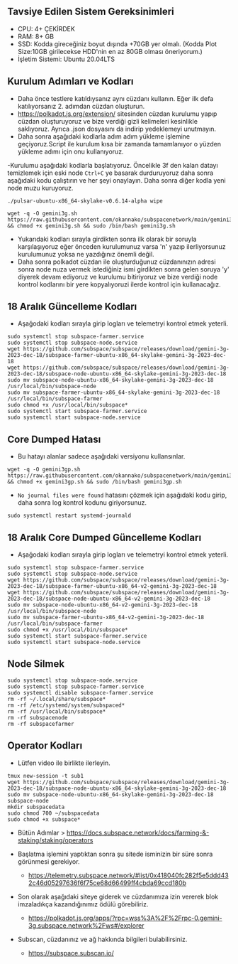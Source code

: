 ## Tavsiye Edilen Sistem Gereksinimleri
- CPU: 4+ ÇEKİRDEK
- RAM: 8+ GB
- SSD: Kodda gireceğiniz boyut dışında +70GB yer olmalı. (Kodda Plot Size:10GB girilecekse HDD'nin en az 80GB olması öneriyorum.)
- İşletim Sistemi: Ubuntu 20.04LTS

## Kurulum Adımları ve Kodları
- Daha önce testlere katıldıysanız aynı cüzdanı kullanın. Eğer ilk defa katılıyorsanız 2. adımdan cüzdan oluşturun.
- https://polkadot.js.org/extension/ sitesinden cüzdan kurulumu yapıp cüzdan oluşturuyoruz ve bize verdiği gizli kelimeleri kesinlikle saklıyoruz. Ayrıca .json dosyasını da indirip yedeklemeyi unutmayın.
- Daha sonra aşağıdaki kodlarla adım adım yükleme işlemine geçiyoruz.Script ile kurulum kısa bir zamanda tamamlanıyor o yüzden yükleme adımı için onu kullanıyoruz.

-Kurulumu aşağıdaki kodlarla başlatıyoruz. Öncelikle 3f den kalan datayı temizlemek için eski node ```Ctrl+C``` ye basarak durduruyoruz daha sonra aşağıdaki kodu çalıştırın ve her şeyi onaylayın. Daha sonra diğer kodla yeni node muzu kuruyoruz.
```
./pulsar-ubuntu-x86_64-skylake-v0.6.14-alpha wipe
```
```
wget -q -O gemini3g.sh https://raw.githubusercontent.com/okannako/subspacenetwork/main/gemini3g.sh && chmod +x gemini3g.sh && sudo /bin/bash gemini3g.sh
```
- Yukarıdaki kodları sırayla girdikten sonra ilk olarak bir soruyla karşılaşıyoruz eğer önceden kurulumunuz varsa 'n' yazıp ilerliyorsunuz kurulumunuz yoksa ne yazdığınız önemli değil.
- Daha sonra polkadot cüzdan ile oluşturduğunuz cüzdanınızın adresi sonra node nuza vermek istediğiniz ismi girdikten sonra gelen soruya 'y' diyerek devam ediyoruz ve kurulumu bitiriyoruz ve bize verdiği node kontrol kodlarını bir yere kopyalıyoruzi ilerde kontrol için kullanacağız.

## 18 Aralık Güncelleme Kodları
- Aşağodaki kodları sırayla girip logları ve telemetryi kontrol etmek yeterli.
```
sudo systemctl stop subspace-farmer.service
sudo systemctl stop subspace-node.service
wget https://github.com/subspace/subspace/releases/download/gemini-3g-2023-dec-18/subspace-farmer-ubuntu-x86_64-skylake-gemini-3g-2023-dec-18
wget https://github.com/subspace/subspace/releases/download/gemini-3g-2023-dec-18/subspace-node-ubuntu-x86_64-skylake-gemini-3g-2023-dec-18
sudo mv subspace-node-ubuntu-x86_64-skylake-gemini-3g-2023-dec-18 /usr/local/bin/subspace-node
sudo mv subspace-farmer-ubuntu-x86_64-skylake-gemini-3g-2023-dec-18 /usr/local/bin/subspace-farmer
sudo chmod +x /usr/local/bin/subspace*
sudo systemctl start subspace-farmer.service
sudo systemctl start subspace-node.service
```

## Core Dumped Hatası
- Bu hatayı alanlar sadece aşağıdaki versiyonu kullansınlar.
```
wget -q -O gemini3gp.sh https://raw.githubusercontent.com/okannako/subspacenetwork/main/gemini3gp.sh && chmod +x gemini3gp.sh && sudo /bin/bash gemini3gp.sh
```

- ``No journal files were found`` hatasını çözmek için aşağıdaki kodu girip, daha sonra log kontrol kodunu giriyorsunuz. 

```
sudo systemctl restart systemd-journald
```

## 18 Aralık Core Dumped Güncelleme Kodları
- Aşağodaki kodları sırayla girip logları ve telemetryi kontrol etmek yeterli.
```
sudo systemctl stop subspace-farmer.service
sudo systemctl stop subspace-node.service
wget https://github.com/subspace/subspace/releases/download/gemini-3g-2023-dec-18/subspace-farmer-ubuntu-x86_64-v2-gemini-3g-2023-dec-18
wget https://github.com/subspace/subspace/releases/download/gemini-3g-2023-dec-18/subspace-node-ubuntu-x86_64-v2-gemini-3g-2023-dec-18
sudo mv subspace-node-ubuntu-x86_64-v2-gemini-3g-2023-dec-18 /usr/local/bin/subspace-node
sudo mv subspace-farmer-ubuntu-x86_64-v2-gemini-3g-2023-dec-18 /usr/local/bin/subspace-farmer
sudo chmod +x /usr/local/bin/subspace*
sudo systemctl start subspace-farmer.service
sudo systemctl start subspace-node.service
```

## Node Silmek

```
sudo systemctl stop subspace-node.service
sudo systemctl stop subspace-farmer.service
sudo systemctl disable subspace-farmer.service
rm -rf ~/.local/share/subspace*
rm -rf /etc/systemd/system/subspaced*
rm -rf /usr/local/bin/subspace*
rm -rf subspacenode
rm -rf subspacefarmer
```

## Operator Kodları
- Lütfen video ile birlikte ilerleyin.
```
tmux new-session -t sub1
wget https://github.com/subspace/subspace/releases/download/gemini-3g-2023-dec-18/subspace-node-ubuntu-x86_64-skylake-gemini-3g-2023-dec-18
sudo mv subspace-node-ubuntu-x86_64-skylake-gemini-3g-2023-dec-18 subspace-node
mkdir subspacedata
sudo chmod 700 ~/subspacedata
sudo chmod +x subspace*
```
- Bütün Adımlar > https://docs.subspace.network/docs/farming-&-staking/staking/operators

- Başlatma işlemini yaptıktan sonra şu sitede isminizin bir süre sonra görünmesi gerekiyor.
     - https://telemetry.subspace.network/#list/0x418040fc282f5e5ddd432c46d05297636f6f75ce68d66499ff4cbda69ccd180b
- Son olarak aşağıdaki siteye giderek ve cüzdanımıza izin vererek blok imzaladıkça kazandığınımız ödülü görebiliriz.
     - https://polkadot.js.org/apps/?rpc=wss%3A%2F%2Frpc-0.gemini-3g.subspace.network%2Fws#/explorer
- Subscan, cüzdanınız ve ağ hakkında bilgileri bulabilirsiniz.
     - https://subspace.subscan.io/
